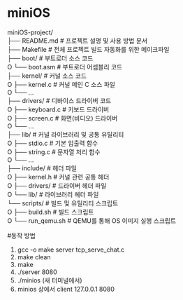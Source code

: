# miniOS

miniOS-project/  
├── README.md               # 프로젝트 설명 및 사용 방법 문서  
├── Makefile                # 전체 프로젝트 빌드 자동화를 위한 메이크파일  
├── boot/                   # 부트로더 소스 코드  
O   └── boot.asm            # 부트로더 어셈블리 코드  
├── kernel/                 # 커널 소스 코드  
O   ├── kernel.c            # 커널 메인 C 소스 파일  
O   └── ...  
├── drivers/                # 디바이스 드라이버 코드  
O   ├── keyboard.c          # 키보드 드라이버  
O   ├── screen.c            # 화면(비디오) 드라이버  
O   └── ...  
├── lib/                    # 커널 라이브러리 및 공통 유틸리티  
O   ├── stdio.c             # 기본 입출력 함수  
O   ├── string.c            # 문자열 처리 함수  
O   └── ...  
├── include/                # 헤더 파일  
O   ├── kernel.h            # 커널 관련 공통 헤더  
O   ├── drivers/            # 드라이버 헤더 파일  
O   └── lib/                # 라이브러리 헤더 파일  
└── scripts/                # 빌드 및 유틸리티 스크립트  
O   ├── build.sh            # 빌드 스크립트  
O   └── run_qemu.sh         # QEMU를 통해 OS 이미지 실행 스크립트  


#동작 방법
1. gcc -o make server tcp_serve_chat.c
2. make clean
3. make 
4. ./server 8080 
5. ./minios (새 터미널에서)
6. minios 상에서 client 127.0.0.1 8080



